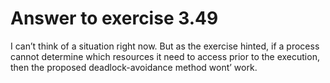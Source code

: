 # Answer to exercise 3.49

I can’t think of a situation right now. But as the exercise hinted, if a process cannot determine which 
resources it need to access prior to the execution, then the proposed deadlock-avoidance method wont’ work.
